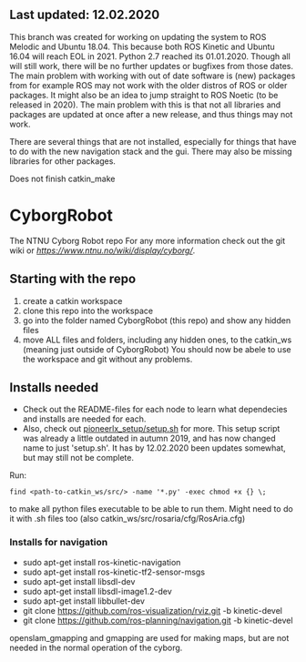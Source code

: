 ## Last updated: 12.02.2020 ##
This branch was created for working on updating the system to ROS Melodic and Ubuntu 18.04. This because both ROS Kinetic and Ubuntu 16.04 will reach EOL in 2021. Python 2.7 reached its 01.01.2020. Though all will still work, there will be no further updates or bugfixes from those dates. 
The main problem with working with out of date software is (new) packages from for example ROS may not work with the older distros of ROS or older packages.
It might also be an idea to jump straight to ROS Noetic (to be released in 2020). The main problem with this is that not all libraries and packages are updated at once after a new release, and thus things may not work. 

There are several things that are not installed, especially for things that have to do with the new navigation stack and the gui. 
There may also be missing libraries for other packages. 

Does not finish catkin_make




# CyborgRobot
The NTNU Cyborg Robot repo
For any more information check out the git wiki or _https://www.ntnu.no/wiki/display/cyborg/_.

## Starting with the repo
1. create a catkin workspace 
2. clone this repo into the workspace
3. go into the folder named CyborgRobot (this repo) and show any hidden files
4. move ALL files and folders, including any hidden ones, to the catkin_ws (meaning just outside of CyborgRobot)
You should now be abele to use the workspace and git without any problems.

## Installs needed
- Check out the README-files for each node to learn what dependecies and installs are needed for each.
- Also, check out [pioneerlx_setup/setup.sh](https://github.com/thentnucyborg/pioneerlx_setup/blob/master/setup.sh) for more. This setup script was already a little outdated in autumn 2019, and has now changed name to just 'setup.sh'. It has by 12.02.2020 been updates somewhat, but may still not be complete. 

Run: 
```
find <path-to-catkin_ws/src/> -name '*.py' -exec chmod +x {} \;
```
to make all python files executable to be able to run them. Might need to do it with .sh files too (also catkin_ws/src/rosaria/cfg/RosAria.cfg)


### Installs for navigation
- sudo apt-get install ros-kinetic-navigation
- sudo apt-get install ros-kinetic-tf2-sensor-msgs
- sudo apt-get install libsdl-dev
- sudo apt-get install libsdl-image1.2-dev
- sudo apt-get install libbullet-dev
- git clone https://github.com/ros-visualization/rviz.git -b kinetic-devel
- git clone https://github.com/ros-planning/navigation.git -b kinetic-devel

openslam_gmapping and gmapping are used for making maps, but are not needed in the normal operation of the cyborg. 